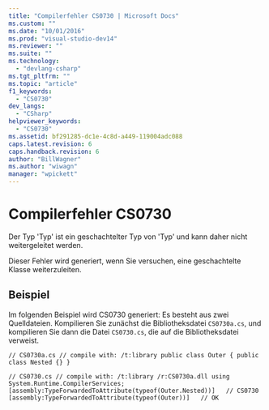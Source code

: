 ```yaml
---
title: "Compilerfehler CS0730 | Microsoft Docs"
ms.custom: ""
ms.date: "10/01/2016"
ms.prod: "visual-studio-dev14"
ms.reviewer: ""
ms.suite: ""
ms.technology: 
  - "devlang-csharp"
ms.tgt_pltfrm: ""
ms.topic: "article"
f1_keywords: 
  - "CS0730"
dev_langs: 
  - "CSharp"
helpviewer_keywords: 
  - "CS0730"
ms.assetid: bf291285-dc1e-4c8d-a449-119004adc088
caps.latest.revision: 6
caps.handback.revision: 6
author: "BillWagner"
ms.author: "wiwagn"
manager: "wpickett"
---
```

# Compilerfehler CS0730
Der Typ 'Typ' ist ein geschachtelter Typ von 'Typ' und kann daher nicht weitergeleitet werden.  
  
 Dieser Fehler wird generiert, wenn Sie versuchen, eine geschachtelte Klasse weiterzuleiten.  
  
## Beispiel  
 Im folgenden Beispiel wird CS0730 generiert: Es besteht aus zwei Quelldateien. Kompilieren Sie zunächst die Bibliotheksdatei `CS0730a.cs`, und kompilieren Sie dann die Datei `CS0730.cs`, die auf die Bibliotheksdatei verweist.  
  
```  
// CS0730a.cs // compile with: /t:library public class Outer { public class Nested {} }  
```  
  
```  
// CS0730.cs // compile with: /t:library /r:CS0730a.dll using System.Runtime.CompilerServices; [assembly:TypeForwardedToAttribute(typeof(Outer.Nested))]   // CS0730 [assembly:TypeForwardedToAttribute(typeof(Outer))]   // OK  
```